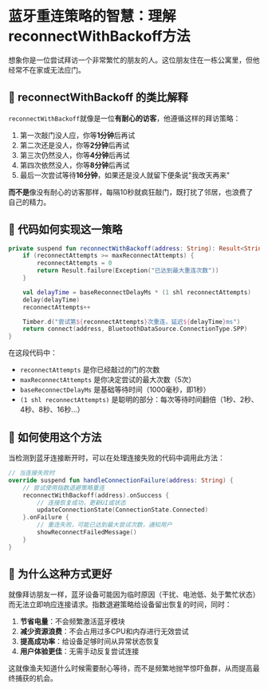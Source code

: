 # 蓝牙重连策略的智慧：理解reconnectWithBackoff方法

想象你是一位尝试拜访一个非常繁忙的朋友的人。这位朋友住在一栋公寓里，但他经常不在家或无法应门。

## 🏡 reconnectWithBackoff 的类比解释

`reconnectWithBackoff`就像是一位**有耐心的访客**，他遵循这样的拜访策略：

1. 第一次敲门没人应，你等**1分钟**后再试
2. 第二次还是没人，你等**2分钟**后再试
3. 第三次仍然没人，你等**4分钟**后再试
4. 第四次依然没人，你等**8分钟**后再试
5. 最后一次尝试等待**16分钟**，如果还是没人就留下便条说"我改天再来"

**而不是**像没有耐心的访客那样，每隔10秒就疯狂敲门，既打扰了邻居，也浪费了自己的精力。

## 🔄 代码如何实现这一策略



```kotlin
private suspend fun reconnectWithBackoff(address: String): Result<String> {
    if (reconnectAttempts >= maxReconnectAttempts) {
        reconnectAttempts = 0
        return Result.failure(Exception("已达到最大重连次数"))
    }

    val delayTime = baseReconnectDelayMs * (1 shl reconnectAttempts)
    delay(delayTime)
    reconnectAttempts++

    Timber.d("尝试第${reconnectAttempts}次重连，延迟${delayTime}ms")
    return connect(address, BluetoothDataSource.ConnectionType.SPP)
}
```





在这段代码中：

- `reconnectAttempts` 是你已经敲过的门的次数
- `maxReconnectAttempts` 是你决定尝试的最大次数（5次）
- `baseReconnectDelayMs` 是基础等待时间（1000毫秒，即1秒）
- `(1 shl reconnectAttempts)` 是聪明的部分：每次等待时间翻倍（1秒、2秒、4秒、8秒、16秒...）

## 🚀 如何使用这个方法

当检测到蓝牙连接断开时，可以在处理连接失败的代码中调用此方法：



```kotlin
// 当连接失败时
override suspend fun handleConnectionFailure(address: String) {
    // 尝试使用指数退避策略重连
    reconnectWithBackoff(address).onSuccess {
        // 连接恢复成功，更新UI或状态
        updateConnectionState(ConnectionState.Connected)
    }.onFailure {
        // 重连失败，可能已达到最大尝试次数，通知用户
        showReconnectFailedMessage()
    }
}
```





## 🌟 为什么这种方式更好

就像拜访朋友一样，蓝牙设备可能因为临时原因（干扰、电池低、处于繁忙状态）而无法立即响应连接请求。指数退避策略给设备留出恢复的时间，同时：

1. **节省电量**：不会频繁激活蓝牙模块
2. **减少资源浪费**：不会占用过多CPU和内存进行无效尝试
3. **提高成功率**：给设备足够时间从异常状态恢复
4. **用户体验更佳**：无需手动反复尝试连接

这就像渔夫知道什么时候需要耐心等待，而不是频繁地抛竿惊吓鱼群，从而提高最终捕获的机会。